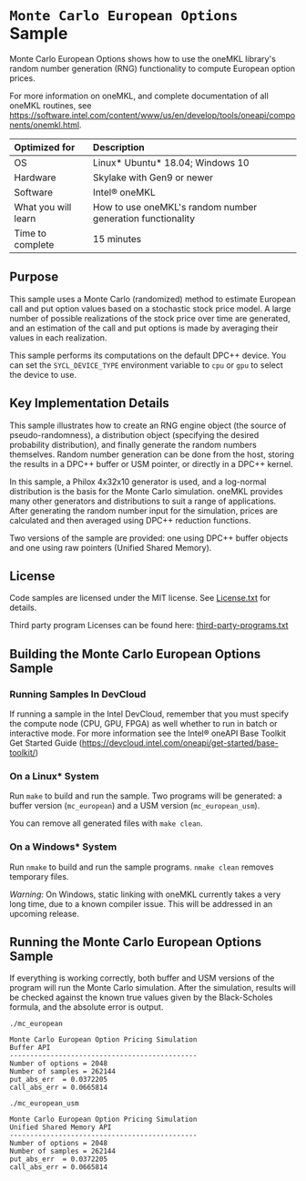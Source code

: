 # `Monte Carlo European Options` Sample

Monte Carlo European Options shows how to use the oneMKL library's random number generation (RNG) functionality to compute European option prices.

For more information on oneMKL, and complete documentation of all oneMKL routines, see https://software.intel.com/content/www/us/en/develop/tools/oneapi/components/onemkl.html.

| Optimized for       | Description
|:---                 |:---
| OS                  | Linux* Ubuntu* 18.04; Windows 10
| Hardware            | Skylake with Gen9 or newer
| Software            | Intel&reg; oneMKL
| What you will learn | How to use oneMKL's random number generation functionality
| Time to complete    | 15 minutes


## Purpose

This sample uses a Monte Carlo (randomized) method to estimate European call and put option values based on a stochastic stock price model. A large number of possible realizations of the stock price over time are generated, and an estimation of the call and put options is made by averaging their values in each realization.

This sample performs its computations on the default DPC++ device. You can set the `SYCL_DEVICE_TYPE` environment variable to `cpu` or `gpu` to select the device to use.


## Key Implementation Details

This sample illustrates how to create an RNG engine object (the source of pseudo-randomness), a distribution object (specifying the desired probability distribution), and finally generate the random numbers themselves. Random number generation can be done from the host, storing the results in a DPC++ buffer or USM pointer, or directly in a DPC++ kernel.

In this sample, a Philox 4x32x10 generator is used, and a log-normal distribution is the basis for the Monte Carlo simulation. oneMKL provides many other generators and distributions to suit a range of applications. After generating the random number input for the simulation, prices are calculated and then averaged using DPC++ reduction functions.

Two versions of the sample are provided: one using DPC++ buffer objects and one using raw pointers (Unified Shared Memory).


## License

Code samples are licensed under the MIT license. See
[License.txt](https://github.com/oneapi-src/oneAPI-samples/blob/master/License.txt) for details.

Third party program Licenses can be found here: [third-party-programs.txt](https://github.com/oneapi-src/oneAPI-samples/blob/master/third-party-programs.txt)

## Building the Monte Carlo European Options Sample

### Running Samples In DevCloud
If running a sample in the Intel DevCloud, remember that you must specify the compute node (CPU, GPU, FPGA) as well whether to run in batch or interactive mode. For more information see the Intel® oneAPI Base Toolkit Get Started Guide (https://devcloud.intel.com/oneapi/get-started/base-toolkit/)

### On a Linux* System
Run `make` to build and run the sample. Two programs will be generated: a buffer version (`mc_european`) and a USM version (`mc_european_usm`).

You can remove all generated files with `make clean`.

### On a Windows* System
Run `nmake` to build and run the sample programs. `nmake clean` removes temporary files.

*Warning*: On Windows, static linking with oneMKL currently takes a very long time, due to a known compiler issue. This will be addressed in an upcoming release.

## Running the Monte Carlo European Options Sample
If everything is working correctly, both buffer and USM versions of the program will run the Monte Carlo simulation. After the simulation, results will be checked against the known true values given by the Black-Scholes formula, and the absolute error is output.

```
./mc_european

Monte Carlo European Option Pricing Simulation
Buffer API
----------------------------------------------
Number of options = 2048
Number of samples = 262144
put_abs_err  = 0.0372205
call_abs_err = 0.0665814

./mc_european_usm

Monte Carlo European Option Pricing Simulation
Unified Shared Memory API
----------------------------------------------
Number of options = 2048
Number of samples = 262144
put_abs_err  = 0.0372205
call_abs_err = 0.0665814
```
